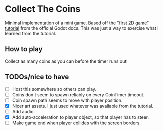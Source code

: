 # Collect The Coins

Minimal implementation of a mini game. Based off the ["first 2D game" tutorial](https://docs.godotengine.org/en/stable/getting_started/first_2d_game/index.html) from the official Godot docs. This was just a way to exercise what I learned from the tutorial.

## How to play

Collect as many coins as you can before the timer runs out!

## TODOs/nice to have

- [ ] Host this somewhere so others can play.
- [ ] Coins don't seem to spawn reliably on every CoinTimer timeout.
- [ ] Coin spawn path seems to move with player position.
- [x] Nicer art assets. I just used whatever was available from the tutorial.
- [ ] Add audio.
- [x] Add auto-acceleration to player object, so that player has to steer.
- [ ] Make game end when player collides with the screen borders.
